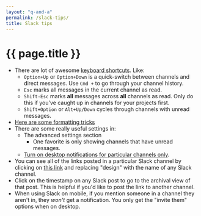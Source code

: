```yaml
---
layout: "q-and-a"
permalink: /slack-tips/
title: Slack tips
---
```

# {{ page.title }}

* There are lot of awesome [keyboard shortcuts](https://slack.zendesk.com/hc/en-us/articles/201374536-Keyboard-Shortcuts). Like:
    * `Option+Up` or `Option+Down` is a quick-switch between channels and direct messages. Use `Cmd +` to go through your channel history.
    * `Esc` marks all messages in the current channel as read.
    * `Shift-Esc` marks **all** messages across **all** channels as read. Only do this if you’ve caught up in channels for your projects first.
    * `Shift+Option` or `Alt+Up/Down` cycles through channels with unread messages.
* [Here are some formatting tricks](https://slack.zendesk.com/hc/en-us/articles/202288908-How-can-I-add-formatting-to-my-messages-)
* There are some really useful settings in:
    * The advanced settings section
        * One favorite is only showing channels that have unread messages.
    * [Turn on desktop notifications for particular channels only](https://slack.zendesk.com/hc/en-us/articles/201649323-Overriding-default-notification-preferences-for-a-channel-or-group).
* You can see all of the links posted in a particular Slack channel by clicking on [this link](https://18f.slack.com/archives/design/links) and replacing "design" with the name of any Slack channel.
* Click on the timestamp on any Slack post to go to the archival view of that post. This is helpful if you'd like to post the link to another channel.
* When using Slack on mobile, if you mention someone in a channel they aren't in, they *won't* get a notification. You only get the "invite them" options when on desktop.
